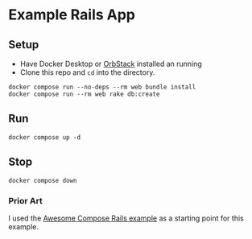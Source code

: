 # Example Rails App

## Setup

- Have Docker Desktop or [OrbStack](https://orbstack.dev/) installed an running
- Clone this repo and `cd` into the directory.

```shell
docker compose run --no-deps --rm web bundle install
docker compose run --rm web rake db:create
```

## Run

```shell
docker compose up -d
```

## Stop

```shell
docker compose down
```

### Prior Art

I used
the [Awesome Compose Rails example](https://github.com/docker/awesome-compose/tree/master/official-documentation-samples/rails)
as a starting point for this example.